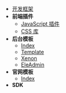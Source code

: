 * [开发框架](framework/)
* **前端插件**
  * [JavaScript 插件](framework/javascript-plugins.md)
  * [CSS 库](framework/css-library.md)
* **后台模板**
  * [Index <i class="ri-rocket-line"></i>](framework/后台模板/)
  * [Template](framework/后台模板/tpl.md "Template")
  * [Xenon](framework/后台模板/xenon.md "Xenon")
  * [EleAdmin](framework/后台模板/eleadmin.md "EleAdmin")
* **官网模板**
  * [Index <i class="ri-rocket-line"></i>](framework/official-website)
* **SDK**
